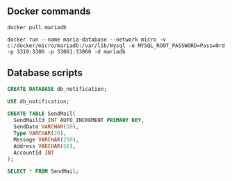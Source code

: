 ﻿## Docker commands
``` console 
docker pull mariadb
```

``` console
docker run --name maria-database --network micro -v c:/docker/micro/mariadb:/var/lib/mysql -e MYSQL_ROOT_PASSWORD=Passw0rd -p 3310:3306 -p 33061:33060 -d mariadb
```

## Database scripts
``` sql
CREATE DATABASE db_notification;

USE db_notification;

CREATE TABLE SendMail(
  SendMailId INT AUTO_INCREMENT PRIMARY KEY,
  SendDate VARCHAR(10),
  Type VARCHAR(20),
  Message VARCHAR(250),
  Address VARCHAR(50),
  AccountId INT
);

SELECT * FROM SendMail;
```